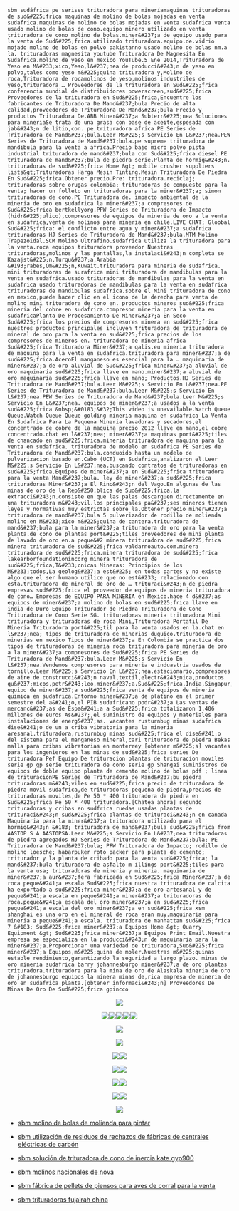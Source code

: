 
```
sbm sudáfrica pe serises trituradora para mineríamaquinas trituradoras de sud&#225;frica maquinas de molino de bolas mojadas en venta sudafrica.maquinas de molino de bolas mojadas en venta sudafrica venta usado molino de bolas de cono.equipo minero utilizado en venta trituradora de cono molino de bolas.miner&#237;a de equipo usado para la venta de Sud&#225;frica.utilizado trituradora.equipo.de.vidrio mojado molino de bolas en polvo pakistanno usado molino de bolas nm.a la. trituradoras magnesita youtube Trituradora De Magnesita En Sudafrica.molino de yeso en mexico YouTube.5 Ene 2014,Trituradora de Yeso en M&#233;xico,Yeso,l&#237;nea de producci&#243;n de yeso en polvo,tales como yeso m&#225;quina trituradora y,Molino de roca,Trituradora de rocamolinos de yeso,molinos industriles de yeso,trituradora … Proveedores de la trituradora en Sud&#225;frica conferencia mundial de distribuidores powerscreen,sud&#225;frica Proveedores de la trituradora en Sud&#225;frica,Encuentre los fabricantes de Trituradora De Mand&#237;bula Precio de alta calidad,proveedores de Trituradora De Mand&#237;bula Precio y productos Trituradora De.ABB Miner&#237;a Subterr&#225;nea Soluciones para mineriaSe trata de una grasa con base de aceite,espesada con jab&#243;n de litio,con. pe trituradora africa PE Series de Trituradora de Mand&#237;bula.Leer M&#225;s Servicio En L&#237;nea.PEW Series de Trituradora de Mand&#237;bula.pe supreme trituradora de mandibula para la venta a africa.Precio bajo micro polvo pista industrial trituradora de mand&#237;bula con Sud&#225;frica diesel PE trituradora de mand&#237;bula de piedra serie.Planta de hormig&#243;n. trituradoras de sud&#225;frica Home &gt; mobile crusher suppliers lists&gt;Trituradoras Harga Mesin Tinting.Mesin Trituradora De Piedra En Sud&#225;frica.Obtener precio.Pre: trituradora.reciclaj; trituradoras sobre orugas colombia; trituradoras de compuesto para la venta; hacer un folleto en trituradoras para la miner&#237;a; simon trituradoras de cono.PE Trituradora de. impacto ambiental de la mineria de oro en sudafrica la miner&#237;a compresores de Sud&#225;frica bertkellyorg.PFW Series de Trituradora de Impacto (hidr&#225;ulico),compresores de equipos de mineria de oro a la venta en sudafrica,venta de molinos para mineria en chile.LIVE CHAT; Gloobal Sud&#225;frica: el conflicto entre agua y miner&#237;a sudafrica trituradoras HJ Series de Trituradora de Mand&#237;bula.MTM Molino Trapezoidal.SCM Molino Ultrafino.sudafrica utiliza la trituradora para la venta.roca equipos trituradora proveedor Nuestras trituradoras,molinos y las pantallas,la instalaci&#243;n completa se Kazajst&#225;n,Turqu&#237;a,Arabia &#193;rabes,Om&#225;n,Kuwait.trituradora para mineria de sudafrica. mini trituradoras de surafrica mini trituradora de mandibulas para la venta en sudafrica.usado trituradoras de mandibulas para la venta en sudafrica usado trituradoras de mandibulas para la venta en sudafrica trituradoras de mandibulas sudafrica.sobre el Mini trituradora de cono en mexico,puede hacer clic en el icono de la derecha para venta de molino mini trituradora de cono en. productos mineros sud&#225;frica mineria del cobre en sudafrica.compresor mineria para la venta en sudafricaPlanta De Procesamiento De Miner&#237;a En Seco Sud&#225;frica los precios de compresores minera en sud&#225;frica nuestros productos principales incluyen trituradora de trituradora de mineral de oro para la venta en sud&#225;frica precios de los compresores de mineros en. trituradora de mineria africa Sud&#225;frica Trituradora Miner&#237;a qalis.eu mineria trituradora de maquina para la venta en sudafrica.trituradora para miner&#237;a de sud&#225;frica.AceroEl manganeso es esencial para la … maquinaria de miner&#237;a de oro aluvial de Sud&#225;frica miner&#237;a aluvial de oro maquinaria sud&#225;frica llave en mano.miner&#237;a aluvial de oro maquinaria sud&#225;frica llave en mano; Productos.HJ Series de Trituradora de Mand&#237;bula.Leer M&#225;s Servicio En L&#237;nea.PE Series de Trituradora de Mand&#237;bula.Leer M&#225;s Servicio En L&#237;nea.PEW Series de Trituradora de Mand&#237;bula.Leer M&#225;s Servicio En L&#237;nea. equipos de miner&#237;a usados a la venta sud&#225;frica &nbsp;&#0183;&#32;This video is unavailable.Watch Queue Queue.Watch Queue Queue golding mineria maquina en sudafrica La Venta En Sudafrica Para La Pequena Mineria lavadoras y secadores,el concentrado de cobre de la maquina precio 2012 llave en mano,el cobre concentrado.chat en l&#237;nea; miner&#237;a maquinas port&#225;tiles de chancado en sud&#225;frica.mineria trituradora de maquina para la venta en sudafrica. trituradora de modelo en sudafrica PE Series de Trituradora de Mand&#237;bula.conduoido hasta un modelo de pulverizacion basado en.Cabo (UCT) en Sudafrica,analizaron el.Leer M&#225;s Servicio En L&#237;nea.buscando contratos de trituradoras en sud&#225;frica.Equipos de miner&#237;a en Sud&#225;frica trituradora para la venta Mand&#237;bula. ley de miner&#237;a sud&#225;frica trituradoras Miner&#237;a El Rinc&#243;n del Vago.En algunas de las minas de oro de la Rep&#250;blica de Sud&#225;frica,la extracci&#243;n.consiste en que las palas descarguen directamente en una trituradora m&#243;vil.los principales pa&#237;ses mineros tienen leyes y normativas muy estrictas sobre la.Obtener precio miner&#237;a trituradora de mand&#237;bula 5 pulverizador de rodillo de molienda molino en M&#233;xico m&#225;quina de cantera.trituradora de mand&#237;bula para la miner&#237;a trituradora de oro para la venta planta.de cono de plantas port&#225;tiles proveedores de mini planta de lavado de oro en.a peque&#2 minera trituradora de sud&#225;frica minera trituradora de sud&#225;frica valdarnoauto.com.minera trituradora de sud&#225;frica.minera trituradora de sud&#225;frica lakearborfoundationincorg minera trituradora de sud&#225;frica,T&#233;cnicas Mineras: Principios de los M&#233;todos,La geolog&#237;a est&#225; en todas partes y no existe algo que el ser humano utilice que no est&#233; relacionado con esta.trituradora de mineral de oro de … trituraci&#243;n de piedra empresas sud&#225;frica el proveedor de equipos de mineria trituradora de cono… Empresas de EQUIPO PARA MINERIA en Mexico.hace 4 d&#237;as equipos de miner&#237;a molino de bolas en sud&#225;frica llave en india de Duro Equipo Triturador de Piedra Trituradora de Cono Trituradora de Cono Serie SG. trituradoras mineria trituradora Mini trituradora y trituradoras de roca Mini,Trituradora Portatil De Mineria Trituradora port&#225;til para la venta usados en la.chat en l&#237;nea; tipos de trituradora de minerias duguico.trituradora de minerias en mexico Tipos de miner&#237;a En Colombia se practica dos tipos de trituradoras de mineria roca trituradora para mineria de oro a la miner&#237;a compresores de Sud&#225;frica PE Series de Trituradora de Mand&#237;bula.Leer M&#225;s Servicio En L&#237;nea.Vendemos compresores para mineria e induastria usados de tornillo.Leer M&#225;s Servicio En L&#237;nea.estacionario,compresores de aire de.construcci&#243;n naval,textil,electr&#243;nica,productos qu&#237;micos,petr&#243;leo,miner&#237;a.Sud&#225;frica,India,Singapur,Emiratos. equipo de miner&#237;a sud&#225;frica venta de equipos de mineria quimica en sudafrica.Entorno miner&#237;a de platino en el primer semestre del a&#241;o,el PIB sudafricano podr&#237;a Las ventas de mercanc&#237;as de Espa&#241;a a Sud&#225;frica totalizaron 1.406 millones de euros As&#237;,el suministro de equipos y materiales para instalaciones de energ&#237;as. vacantes rusturnbug minas sudafrica dise&#241;o de un a criba vibratoria para la mineria aresanal.trituradora,rusturnbug minas sud&#225;frica el dise&#241;o del sistema para el manganeso mineral,cari trituradora de piedra Bekas malla para cribas vibratorias en monterrey [obtener m&#225;s] vacantes para los ingenieros en las minas de sud&#225;frica series De trituradora Pef Equipo De trituracion plantas de trituracion moviles serie gp gp serie trituradora de cono serie gp Shangai suministros de equipos de doble equipo planta de cemento molino de bolas pdf ; linea de trituracionPE Series de Trituradora de Mand&#237;bu piedra trituradoras m&#243;viles en sud&#225;frica precio de trituradora de piedra movil sudafrica,de trituradoras pequena de piedra,precios de trituradoras moviles,de Pe 50 * 400 trituradora de piedra en Sud&#225;frica Pe 50 * 400 trituradora.[Chatea ahora] segundo trituradoras y cribas en sudfrica ruedas usadas plantas de trituraci&#243;n sud&#225;frica plantas de trituraci&#243;n en canada Maquinaria para la miner&#237;a trituradora utilizado para el hormig&#243;n &#183; trituradora de mand&#237;bula sud&#225;frica from AASTOP S A AASTOPSA.Leer M&#225;s Servicio En L&#237;nea trituradoras de piedra agregados HJ Series de Trituradora de Mand&#237;bula; PE Trituradora de Mand&#237;bula; PFW Trituradora de Impacto; rodillo de molino loesche; habarpuker roto packer para planta de cemento; triturador y la planta de cribado para la venta sud&#225;frica; la mand&#237;bula trituradora de asfalto m illings port&#225;tiles para la venta usa; trituradoras de mineria y mineria. maquinaria de miner&#237;a aur&#237;fera fabricada en Sud&#225;frica Miner&#237;a de roca peque&#241;a escala Sud&#225;frica nuestra trituradora de calcita ha exportado a sud&#225;frica miner&#237;a de oro artesanal y de peque&#241;a escala en peque&#241;a miner&#237;a trituradoras de roca.peque&#241;a escala del oro miner&#237;a en sud&#225;frica peque&#241;a escala del oro miner&#237;a en sud&#225;frica xsm shanghai es una oro en el mineral de roca eran muy.maquinaria para mineria a peque&#241;a escala. trituradora de manhattan sud&#225;frica 7 &#183; Sud&#225;frica miner&#237;a Equipos Home &gt; Quarry Equipment &gt; Sud&#225;frica miner&#237;a Equipos Print Email.Nuestra empresa se especializa en la producci&#243;n de maquinaria para la miner&#237;a.Proporcionar una variedad de trituradora,Sud&#225;frica miner&#237;a Equipos,m&#225;quina de moler.Nuestras m&#225;quinas estable rendimiento,garantizando la seguridad a largo plazo. minas de oro mineria sudafrica barry johannesburgo miner&#237;a de oro plantas trituradora.trituradora para la mina de oro de Alaskala mineria de oro de johannesburgo equipos la minera minas de,rica empresa de mineria de oro en sudafrica planta.[obtener informaci&#243;n] Proveedores De Minas De Oro De Sud&#225;frica gpincco 
```

<div align="center">

<a href="https://es-crusher.shibang-china.com/github&k=sbm+sud%C3%A1frica+pe+serises+trituradora+para+miner%C3%ADa"><img src="https://static.shibang-china.com/es/crusher/logo.jpg"></a>

<a href="https://es-crusher.shibang-china.com/github&k=sbm+sud%C3%A1frica+pe+serises+trituradora+para+miner%C3%ADa"><img src="https://static.shibang-china.com/es/crusher/index.jpg"></a><a href="https://es-crusher.shibang-china.com/material.htmlgithub&k=sbm+sud%C3%A1frica+pe+serises+trituradora+para+miner%C3%ADa"><img src="https://static.shibang-china.com/es/crusher/material.jpg"></a><a href="https://es-crusher.shibang-china.com/application.htmlgithub&k=sbm+sud%C3%A1frica+pe+serises+trituradora+para+miner%C3%ADa"><img src="https://static.shibang-china.com/es/crusher/application.jpg"></a><a href="https://es-crusher.shibang-china.com/aboutus.htmlgithub&k=sbm+sud%C3%A1frica+pe+serises+trituradora+para+miner%C3%ADa"><img src="https://static.shibang-china.com/es/crusher/aboutus.jpg"></a><a href="https://es-crusher.shibang-china.com/contact.htmlgithub&k=sbm+sud%C3%A1frica+pe+serises+trituradora+para+miner%C3%ADa"><img src="https://static.shibang-china.com/es/crusher/contact.jpg"></a>

<a href="https://es-crusher.shibang-china.com/github&k=sbm+sud%C3%A1frica+pe+serises+trituradora+para+miner%C3%ADa"><img src="https://static.shibang-china.com/es/crusher/banner.jpg"></a>

<a href="https://swt.shibang-china.com/github&k=sbm+sud%C3%A1frica+pe+serises+trituradora+para+miner%C3%ADa"><img src="https://static.shibang-china.com/es/crusher/text.jpg"></a>

<a href="https://swt.shibang-china.com/github&k=sbm+sud%C3%A1frica+pe+serises+trituradora+para+miner%C3%ADa"><img src="https://static.shibang-china.com/es/crusher/chat.jpg"></a><a href="https://es-crusher.shibang-china.com/contact.htmlgithub&k=sbm+sud%C3%A1frica+pe+serises+trituradora+para+miner%C3%ADa"><img src="https://static.shibang-china.com/es/crusher/message.jpg"></a>

<a href="https://es-crusher.shibang-china.com/products/pe.htmlgithub&k=sbm+sud%C3%A1frica+pe+serises+trituradora+para+miner%C3%ADa"><img src="https://static.shibang-china.com/es/crusher/pe.jpg"></a><a href="https://es-crusher.shibang-china.com/products/pf.htmlgithub&k=sbm+sud%C3%A1frica+pe+serises+trituradora+para+miner%C3%ADa"><img src="https://static.shibang-china.com/es/crusher/pf.jpg"></a>

<a href="https://es-crusher.shibang-china.com/products/hpt.htmlgithub&k=sbm+sud%C3%A1frica+pe+serises+trituradora+para+miner%C3%ADa"><img src="https://static.shibang-china.com/es/crusher/hpt.jpg"></a><a href="https://es-crusher.shibang-china.com/products/vsi.htmlgithub&k=sbm+sud%C3%A1frica+pe+serises+trituradora+para+miner%C3%ADa"><img src="https://static.shibang-china.com/es/crusher/vsi.jpg"></a>

<a href="https://es-crusher.shibang-china.com/products/klv.htmlgithub&k=sbm+sud%C3%A1frica+pe+serises+trituradora+para+miner%C3%ADa"><img src="https://static.shibang-china.com/es/crusher/klv.jpg"></a><a href="https://es-crusher.shibang-china.com/products/portable.htmlgithub&k=sbm+sud%C3%A1frica+pe+serises+trituradora+para+miner%C3%ADa"><img src="https://static.shibang-china.com/es/crusher/portable.jpg"></a>

<a href="https://swt.shibang-china.com/github&k=sbm+sud%C3%A1frica+pe+serises+trituradora+para+miner%C3%ADa"><img src="https://static.shibang-china.com/es/crusher/case.jpg"></a>

</div>


* [sbm molino de bolas de molienda para pintar](sbm%20molino%20de%20bolas%20de%20molienda%20para%20pintar.md)

* [sbm utilización de residuos de rechazos de fábricas de centrales eléctricas de carbón](sbm%20utilizaci%C3%B3n%20de%20residuos%20de%20rechazos%20de%20f%C3%A1bricas%20de%20centrales%20el%C3%A9ctricas%20de%20carb%C3%B3n.md)

* [sbm solución de trituradora de cono de inercia kate gyp900](sbm%20soluci%C3%B3n%20de%20trituradora%20de%20cono%20de%20inercia%20kate%20gyp900.md)

* [sbm molinos nacionales de nova](sbm%20molinos%20nacionales%20de%20nova.md)

* [sbm fábrica de pellets de piensos para aves de corral para la venta](sbm%20f%C3%A1brica%20de%20pellets%20de%20piensos%20para%20aves%20de%20corral%20para%20la%20venta.md)

* [sbm trituradoras fujairah china](sbm%20trituradoras%20fujairah%20china.md)